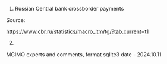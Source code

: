 1. Russian Central bank crossborder payments

Source:

https://www.cbr.ru/statistics/macro_itm/tg/?tab.current=t1


2. 
MGIMO experts and comments, 
format sqlite3
date - 2024.10.11


